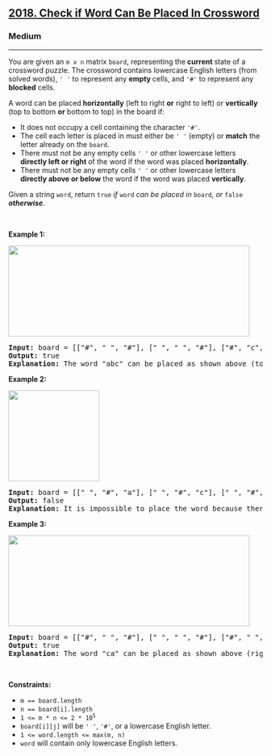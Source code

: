 <h2><a href="https://leetcode.com/problems/check-if-word-can-be-placed-in-crossword/">2018. Check if Word Can Be Placed In Crossword</a></h2><h3>Medium</h3><hr><div style="user-select: auto;"><p style="user-select: auto;">You are given an <code style="user-select: auto;">m x n</code> matrix <code style="user-select: auto;">board</code>, representing the<strong style="user-select: auto;"> current </strong>state of a crossword puzzle. The crossword contains lowercase English letters (from solved words), <code style="user-select: auto;">' '</code> to represent any <strong style="user-select: auto;">empty </strong>cells, and <code style="user-select: auto;">'#'</code> to represent any <strong style="user-select: auto;">blocked</strong> cells.</p>

<p style="user-select: auto;">A word can be placed<strong style="user-select: auto;"> horizontally</strong> (left to right <strong style="user-select: auto;">or</strong> right to left) or <strong style="user-select: auto;">vertically</strong> (top to bottom <strong style="user-select: auto;">or</strong> bottom to top) in the board if:</p>

<ul style="user-select: auto;">
	<li style="user-select: auto;">It does not occupy a cell containing the character <code style="user-select: auto;">'#'</code>.</li>
	<li style="user-select: auto;">The cell each letter is placed in must either be <code style="user-select: auto;">' '</code> (empty) or <strong style="user-select: auto;">match</strong> the letter already on the <code style="user-select: auto;">board</code>.</li>
	<li style="user-select: auto;">There must not be any empty cells <code style="user-select: auto;">' '</code> or other lowercase letters <strong style="user-select: auto;">directly left or right</strong><strong style="user-select: auto;"> </strong>of the word if the word was placed <strong style="user-select: auto;">horizontally</strong>.</li>
	<li style="user-select: auto;">There must not be any empty cells <code style="user-select: auto;">' '</code> or other lowercase letters <strong style="user-select: auto;">directly above or below</strong> the word if the word was placed <strong style="user-select: auto;">vertically</strong>.</li>
</ul>

<p style="user-select: auto;">Given a string <code style="user-select: auto;">word</code>, return <code style="user-select: auto;">true</code><em style="user-select: auto;"> if </em><code style="user-select: auto;">word</code><em style="user-select: auto;"> can be placed in </em><code style="user-select: auto;">board</code><em style="user-select: auto;">, or </em><code style="user-select: auto;">false</code><em style="user-select: auto;"> <strong style="user-select: auto;">otherwise</strong></em>.</p>

<p style="user-select: auto;">&nbsp;</p>
<p style="user-select: auto;"><strong style="user-select: auto;">Example 1:</strong></p>
<img alt="" src="https://assets.leetcode.com/uploads/2021/10/04/crossword-ex1-1.png" style="width: 478px; height: 180px; user-select: auto;">
<pre style="user-select: auto;"><strong style="user-select: auto;">Input:</strong> board = [["#", " ", "#"], [" ", " ", "#"], ["#", "c", " "]], word = "abc"
<strong style="user-select: auto;">Output:</strong> true
<strong style="user-select: auto;">Explanation:</strong> The word "abc" can be placed as shown above (top to bottom).
</pre>

<p style="user-select: auto;"><strong style="user-select: auto;">Example 2:</strong></p>
<img alt="" src="https://assets.leetcode.com/uploads/2021/10/04/crossword-ex2-1.png" style="width: 180px; height: 180px; user-select: auto;">
<pre style="user-select: auto;"><strong style="user-select: auto;">Input:</strong> board = [[" ", "#", "a"], [" ", "#", "c"], [" ", "#", "a"]], word = "ac"
<strong style="user-select: auto;">Output:</strong> false
<strong style="user-select: auto;">Explanation:</strong> It is impossible to place the word because there will always be a space/letter above or below it.</pre>

<p style="user-select: auto;"><strong style="user-select: auto;">Example 3:</strong></p>
<img alt="" src="https://assets.leetcode.com/uploads/2021/10/04/crossword-ex3-1.png" style="width: 478px; height: 180px; user-select: auto;">
<pre style="user-select: auto;"><strong style="user-select: auto;">Input:</strong> board = [["#", " ", "#"], [" ", " ", "#"], ["#", " ", "c"]], word = "ca"
<strong style="user-select: auto;">Output:</strong> true
<strong style="user-select: auto;">Explanation:</strong> The word "ca" can be placed as shown above (right to left). 
</pre>

<p style="user-select: auto;">&nbsp;</p>
<p style="user-select: auto;"><strong style="user-select: auto;">Constraints:</strong></p>

<ul style="user-select: auto;">
	<li style="user-select: auto;"><code style="user-select: auto;">m == board.length</code></li>
	<li style="user-select: auto;"><code style="user-select: auto;">n == board[i].length</code></li>
	<li style="user-select: auto;"><code style="user-select: auto;">1 &lt;= m * n &lt;= 2 * 10<sup style="user-select: auto;">5</sup></code></li>
	<li style="user-select: auto;"><code style="user-select: auto;">board[i][j]</code> will be <code style="user-select: auto;">' '</code>, <code style="user-select: auto;">'#'</code>, or a lowercase English letter.</li>
	<li style="user-select: auto;"><code style="user-select: auto;">1 &lt;= word.length &lt;= max(m, n)</code></li>
	<li style="user-select: auto;"><code style="user-select: auto;">word</code> will contain only lowercase English letters.</li>
</ul>
</div>